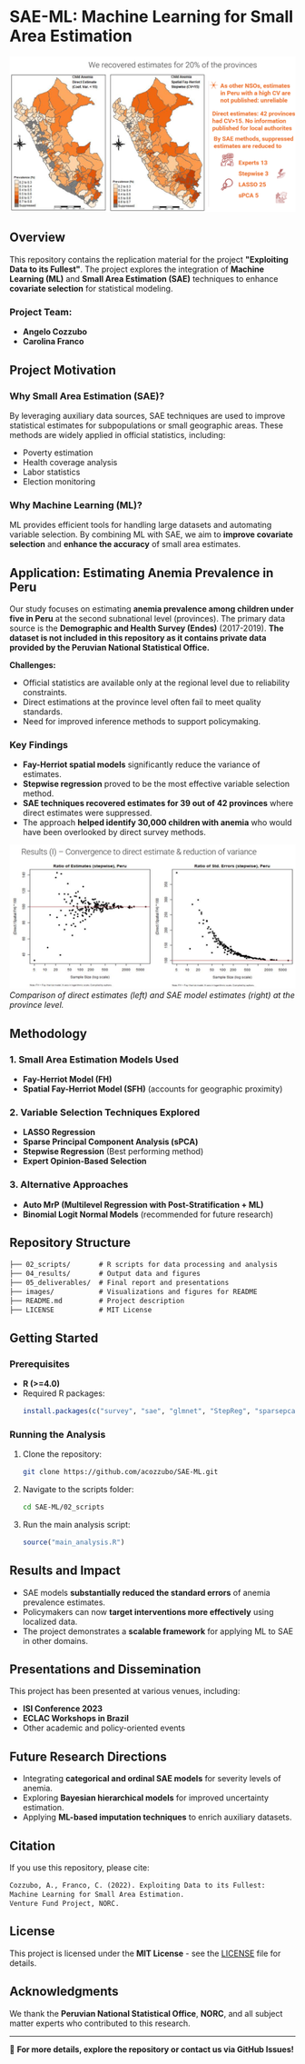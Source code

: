 # SAE-ML: Machine Learning for Small Area Estimation

![SAE-ML Banner](images/sae_ml_banner.png)

## Overview
This repository contains the replication material for the project **"Exploiting Data to its Fullest"**. The project explores the integration of **Machine Learning (ML)** and **Small Area Estimation (SAE)** techniques to enhance **covariate selection** for statistical modeling.

### Project Team:
- **Angelo Cozzubo**
- **Carolina Franco**

## Project Motivation
### Why Small Area Estimation (SAE)?
By leveraging auxiliary data sources, SAE techniques are used to improve statistical estimates for subpopulations or small geographic areas. These methods are widely applied in official statistics, including:
- Poverty estimation
- Health coverage analysis
- Labor statistics
- Election monitoring

### Why Machine Learning (ML)?
ML provides efficient tools for handling large datasets and automating variable selection. By combining ML with SAE, we aim to **improve covariate selection** and **enhance the accuracy** of small area estimates.

## Application: Estimating Anemia Prevalence in Peru
Our study focuses on estimating **anemia prevalence among children under five in Peru** at the second subnational level (provinces). The primary data source is the **Demographic and Health Survey (Endes)** (2017-2019). **The dataset is not included in this repository as it contains private data provided by the Peruvian National Statistical Office.**

**Challenges:**
- Official statistics are available only at the regional level due to reliability constraints.
- Direct estimations at the province level often fail to meet quality standards.
- Need for improved inference methods to support policymaking.

### Key Findings
- **Fay-Herriot spatial models** significantly reduce the variance of estimates.
- **Stepwise regression** proved to be the most effective variable selection method.
- **SAE techniques recovered estimates for 39 out of 42 provinces** where direct estimates were suppressed.
- The approach **helped identify 30,000 children with anemia** who would have been overlooked by direct survey methods.

![SAE vs Direct Estimates](images/sae_vs_direct.png)
*Comparison of direct estimates (left) and SAE model estimates (right) at the province level.*

## Methodology
### 1. Small Area Estimation Models Used
- **Fay-Herriot Model (FH)**
- **Spatial Fay-Herriot Model (SFH)** (accounts for geographic proximity)

### 2. Variable Selection Techniques Explored
- **LASSO Regression**
- **Sparse Principal Component Analysis (sPCA)**
- **Stepwise Regression** (Best performing method)
- **Expert Opinion-Based Selection**

### 3. Alternative Approaches
- **Auto MrP (Multilevel Regression with Post-Stratification + ML)**
- **Binomial Logit Normal Models** (recommended for future research)

## Repository Structure
```
├── 02_scripts/       # R scripts for data processing and analysis
├── 04_results/       # Output data and figures
├── 05_deliverables/  # Final report and presentations
├── images/           # Visualizations and figures for README
├── README.md         # Project description
├── LICENSE           # MIT License
```

## Getting Started
### Prerequisites
- **R (>=4.0)**
- Required R packages:
  ```r
  install.packages(c("survey", "sae", "glmnet", "StepReg", "sparsepca"))
  ```

### Running the Analysis
1. Clone the repository:
   ```bash
   git clone https://github.com/acozzubo/SAE-ML.git
   ```
2. Navigate to the scripts folder:
   ```bash
   cd SAE-ML/02_scripts
   ```
3. Run the main analysis script:
   ```r
   source("main_analysis.R")
   ```

## Results and Impact
- SAE models **substantially reduced the standard errors** of anemia prevalence estimates.
- Policymakers can now **target interventions more effectively** using localized data.
- The project demonstrates a **scalable framework** for applying ML to SAE in other domains.

## Presentations and Dissemination
This project has been presented at various venues, including:
- **ISI Conference 2023**
- **ECLAC Workshops in Brazil**
- Other academic and policy-oriented events

## Future Research Directions
- Integrating **categorical and ordinal SAE models** for severity levels of anemia.
- Exploring **Bayesian hierarchical models** for improved uncertainty estimation.
- Applying **ML-based imputation techniques** to enrich auxiliary datasets.

## Citation
If you use this repository, please cite:
```
Cozzubo, A., Franco, C. (2022). Exploiting Data to its Fullest: Machine Learning for Small Area Estimation.
Venture Fund Project, NORC.
```

## License
This project is licensed under the **MIT License** - see the [LICENSE](LICENSE) file for details.

## Acknowledgments
We thank the **Peruvian National Statistical Office**, **NORC**, and all subject matter experts who contributed to this research.

---

🚀 **For more details, explore the repository or contact us via GitHub Issues!**
